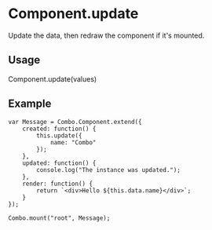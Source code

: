 # Component.update

Update the data, then redraw the component if it's mounted.

## Usage

Component.update(values)

## Example

	var Message = Combo.Component.extend({
		created: function() {
			this.update({
				name: "Combo"
			});
		},
		updated: function() {
			console.log("The instance was updated.");
		},
		render: function() {
			return `<div>Hello ${this.data.name}</div>`;
		}
	});

	Combo.mount("root", Message);
